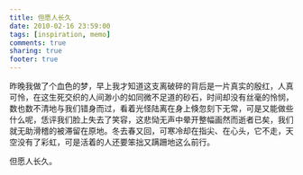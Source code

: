 ```yaml
---
title: 但愿人长久
date: 2010-02-16 23:59:00
tags: [inspiration, memo]
comments: true
sharing: true
footer: true
---
```

昨晚我做了个血色的梦，早上我才知道这支离破碎的背后是一片真实的殷红，人真可怜，在这生死交织的人间渺小的如同微不足道的砂石，时间却没有丝毫的怜悯，数也数不清地与我们错身而过，看着光怪陆离在身上倏忽刻下无常，可是又能做些什么呢，恁评我们脸上失去了笑容，这悲恸无声中晕开整幅画然而逝者已矣，我们就无助滑稽的被滞留在原地。冬去春又回，可寒冷却在指尖、在心头，它不走，天空没有了彩虹，可是活着的人还要笨拙又蹒跚地这么前行。

但愿人长久。

